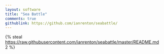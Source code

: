 ```yaml
---
layout: software
title: "Sea Battle"
comments: true
githublink: https://github.com/ianrenton/seabattle/
---
```


{% steal https://raw.githubusercontent.com/ianrenton/seabattle/master/README.md 2 %}

